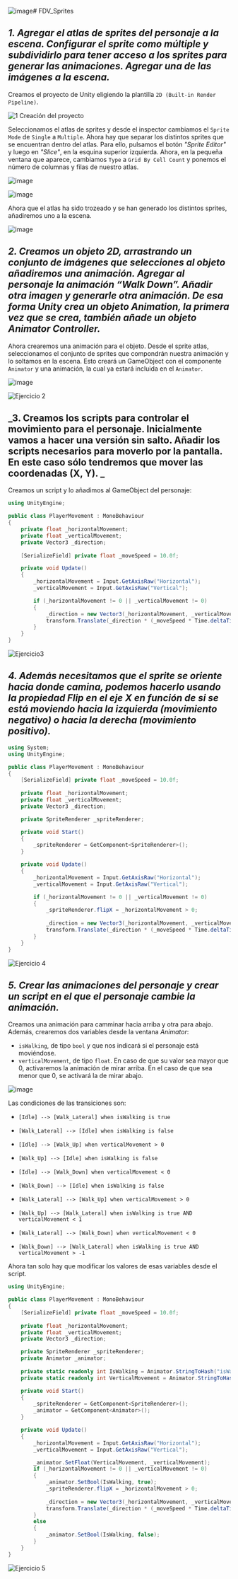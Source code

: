 ![image](https://github.com/user-attachments/assets/b59d92a7-201d-46f3-8b63-1712529a9984)# FDV_Sprites

## **_1. Agregar el atlas de sprites del personaje a la escena. Configurar el sprite como múltiple y subdividirlo para tener acceso a los sprites para generar las animaciones. Agregar una de las imágenes a la escena._**

Creamos el proyecto de Unity eligiendo la plantilla `2D (Built-in Render Pipeline)`.

![1 Creación del proyecto](https://github.com/user-attachments/assets/b2470964-a82d-4ef9-9bca-37c501d19ad8)

Seleccionamos el atlas de sprites y desde el inspector cambiamos el `Sprite Mode` de `Single` a `Multiple`. Ahora hay que separar los distintos sprites que se encuentran dentro del atlas. Para ello, pulsamos el botón _"Sprite Editor"_ y luego en _"Slice"_, en la esquina superior izquierda. Ahora, en la pequeña ventana que aparece, cambiamos `Type` a `Grid By Cell Count` y ponemos el número de columnas y filas de nuestro atlas.

![image](https://github.com/user-attachments/assets/0d1ed033-41a7-486e-b4fb-a8df62e2920d)

![image](https://github.com/user-attachments/assets/b7cbb2b1-3402-4abe-a1a7-498fb63d611a)

Ahora que el atlas ha sido trozeado y se han generado los distintos sprites, añadiremos uno a la escena.

![image](https://github.com/user-attachments/assets/b98cdfd0-e1ac-451c-979d-c461dafb23a7)

## **_2. Creamos un objeto 2D, arrastrando un conjunto de imágenes que selecciones al objeto añadiremos una animación. Agregar al personaje la animación “Walk Down”. Añadir otra imagen y generarle otra animación.  De esa forma Unity crea un objeto Animation, la primera vez que se crea, también añade un objeto Animator Controller._**

Ahora crearemos una animación para el objeto. Desde el sprite atlas, seleccionamos el conjunto de sprites que compondrán nuestra animación y lo soltamos en la escena. Esto creará un GameObject con el componente `Animator` y una animación, la cual ya estará incluida en el `Animator`.

![image](https://github.com/user-attachments/assets/77380629-97f4-40f7-b845-1f523fd15641)

![Ejercicio 2](https://github.com/user-attachments/assets/77857dba-178c-409c-bb59-edbef9131c65)

## **_3. Creamos los scripts para controlar el movimiento para el personaje. Inicialmente vamos a hacer una versión sin salto. Añadir los scripts necesarios para moverlo por la pantalla. En este caso sólo tendremos que mover las coordenadas (X, Y). _**

Creamos un script y lo añadimos al GameObject del personaje:

```c#
using UnityEngine;

public class PlayerMovement : MonoBehaviour
{
    private float _horizontalMovement;
    private float _verticalMovement;
    private Vector3 _direction;
    
    [SerializeField] private float _moveSpeed = 10.0f;

    private void Update()
    {
        _horizontalMovement = Input.GetAxisRaw("Horizontal");
        _verticalMovement = Input.GetAxisRaw("Vertical");

        if (_horizontalMovement != 0 || _verticalMovement != 0)
        {
            _direction = new Vector3(_horizontalMovement, _verticalMovement, transform.position.z).normalized;
            transform.Translate(_direction * (_moveSpeed * Time.deltaTime));
        }
    }
}
```

![Ejercicio3](https://github.com/user-attachments/assets/35ee98c7-f2ee-48cd-89e7-37a0ea11c08a)

## **_4. Además necesitamos que el sprite se oriente hacia donde camina, podemos hacerlo usando la propiedad Flip en el eje X en función de si se está moviendo hacia la izquierda (movimiento negativo) o hacia la derecha (movimiento positivo)._**

```c#
using System;
using UnityEngine;

public class PlayerMovement : MonoBehaviour
{
    [SerializeField] private float _moveSpeed = 10.0f;
    
    private float _horizontalMovement;
    private float _verticalMovement;
    private Vector3 _direction;

    private SpriteRenderer _spriteRenderer;

    private void Start()
    {
        _spriteRenderer = GetComponent<SpriteRenderer>();
    }

    private void Update()
    {
        _horizontalMovement = Input.GetAxisRaw("Horizontal");
        _verticalMovement = Input.GetAxisRaw("Vertical");

        if (_horizontalMovement != 0 || _verticalMovement != 0)
        {
            _spriteRenderer.flipX = _horizontalMovement > 0;
            
            _direction = new Vector3(_horizontalMovement, _verticalMovement, transform.position.z).normalized;
            transform.Translate(_direction * (_moveSpeed * Time.deltaTime));
        }
    }
}
```

![Ejercicio 4](https://github.com/user-attachments/assets/6d24ace0-ddb5-4dc1-bb00-4f92734091b2)

## **_5. Crear las animaciones del personaje y crear un script en el que el personaje cambie la animación._**

Creamos una animación para camminar hacia arriba y otra para abajo. Además, crearemos dos variables desde la ventana _Animator_:
* `isWalking`, de tipo `bool` y que nos indicará si el personaje está moviéndose.
* `verticalMovement`, de tipo `float`. En caso de que su valor sea mayor que 0, activaremos la animación de mirar arriba. En el caso de que sea menor que 0, se activará la de mirar abajo.

![image](https://github.com/user-attachments/assets/af779083-aae5-40bd-902f-ec21d8f5eb0e)

Las condiciones de las transiciones son:
* `[Idle] --> [Walk_Lateral] when isWalking is true`
* `[Walk_Lateral] --> [Idle] when isWalking is false`

* `[Idle] --> [Walk_Up] when verticalMovement > 0`
* `[Walk_Up] --> [Idle] when isWalking is false`

* `[Idle] --> [Walk_Down] when verticalMovement < 0`
* `[Walk_Down] --> [Idle] when isWalking is false`

* `[Walk_Lateral] --> [Walk_Up] when verticalMovement > 0`
* `[Walk_Up] --> [Walk_Lateral] when isWalking is true AND verticalMovement < 1`

* `[Walk_Lateral] --> [Walk_Down] when verticalMovement < 0`
* `[Walk_Down] --> [Walk_Lateral] when isWalking is true AND verticalMovement > -1`

Ahora tan solo hay que modificar los valores de esas variables desde el script.

```c#
using UnityEngine;

public class PlayerMovement : MonoBehaviour
{
    [SerializeField] private float _moveSpeed = 10.0f;
    
    private float _horizontalMovement;
    private float _verticalMovement;
    private Vector3 _direction;

    private SpriteRenderer _spriteRenderer;
    private Animator _animator;
    
    private static readonly int IsWalking = Animator.StringToHash("isWalking");
    private static readonly int VerticalMovement = Animator.StringToHash("verticalMovement");

    private void Start()
    {
        _spriteRenderer = GetComponent<SpriteRenderer>();
        _animator = GetComponent<Animator>();
    }

    private void Update()
    {
        _horizontalMovement = Input.GetAxisRaw("Horizontal");
        _verticalMovement = Input.GetAxisRaw("Vertical");

        _animator.SetFloat(VerticalMovement, _verticalMovement);
        if (_horizontalMovement != 0 || _verticalMovement != 0)
        {
            _animator.SetBool(IsWalking, true);
            _spriteRenderer.flipX = _horizontalMovement > 0;
            
            _direction = new Vector3(_horizontalMovement, _verticalMovement, transform.position.z).normalized;
            transform.Translate(_direction * (_moveSpeed * Time.deltaTime));
        }
        else
        {
            _animator.SetBool(IsWalking, false);
        }
    }
}
```

![Ejercicio 5](https://github.com/user-attachments/assets/c6a2710e-946f-4b82-ab30-b18aa5524975)

